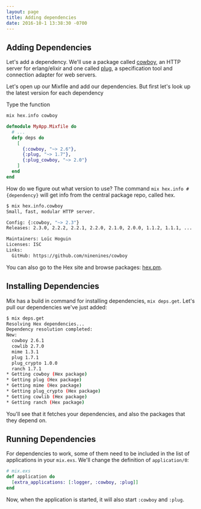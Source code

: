 ```yaml
---
layout: page
title: Adding dependencies
date: 2016-10-1 13:38:30 -0700
---
```


## Adding Dependencies

Let's add a dependency. We'll use a package called [cowboy](https://github.com/ninenines/cowboy), an HTTP server for erlang/elixir and one called [plug](https://github.com/elixir-lang/plug), a specification tool and connection adapter for web servers.


Let's open up our Mixfile and add our dependencies.  But first let's look up the latest version for each dependency

Type the function

```elixir
mix hex.info cowboy
```

```elixir
defmodule MyApp.Mixfile do
  # ...
  defp deps do
    [
      {:cowboy, "~> 2.6"},
      {:plug, "~> 1.7"},
      {:plug_cowboy, "~> 2.0"}
    ]
  end
end
```

How do we figure out what version to use? The command `mix hex.info #{dependency}` will get info from the central package repo, called hex.

```bash
$ mix hex.info.cowboy
Small, fast, modular HTTP server.

Config: {:cowboy, "~> 2.3"}
Releases: 2.3.0, 2.2.2, 2.2.1, 2.2.0, 2.1.0, 2.0.0, 1.1.2, 1.1.1, ...

Maintainers: Loïc Hoguin
Licenses: ISC
Links:
  GitHub: https://github.com/ninenines/cowboy
```

You can also go to the Hex site and browse packages: [hex.pm](https://hex.pm).


## Installing Dependencies

Mix has a build in command for installing dependencies, `mix deps.get`. Let's pull our dependencies we've just added:

```bash
$ mix deps.get
Resolving Hex dependencies...
Dependency resolution completed:
New:
  cowboy 2.6.1
  cowlib 2.7.0
  mime 1.3.1
  plug 1.7.1
  plug_crypto 1.0.0
  ranch 1.7.1
* Getting cowboy (Hex package)
* Getting plug (Hex package)
* Getting mime (Hex package)
* Getting plug_crypto (Hex package)
* Getting cowlib (Hex package)
* Getting ranch (Hex package)
```

You'll see that it fetches your dependencies, and also the packages that they depend on.

## Running Dependencies

For dependencies to work, some of them need to be included in the list of applications in your `mix.exs`. We'll change the definition of `application/0`:

```elixir
# mix.exs
def application do
  [extra_applications: [:logger, :cowboy, :plug]]
end
```

Now, when the application is started, it will also start `:cowboy` and `:plug`.
